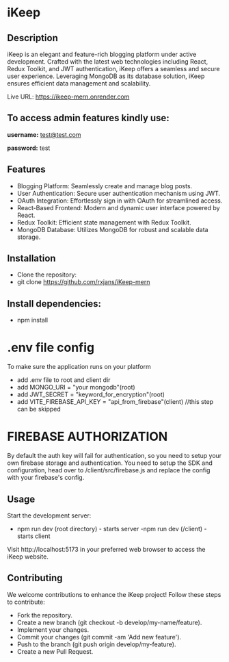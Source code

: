 # iKeep

## Description
iKeep is an elegant and feature-rich blogging platform under active development. Crafted with the latest web technologies including React, Redux Toolkit, and JWT authentication, iKeep offers a seamless and secure user experience. Leveraging MongoDB as its database solution, iKeep ensures efficient data management and scalability.

Live URL: https://ikeep-mern.onrender.com

## To access admin features kindly use: 

**username:** test@test.com 

**password:** test  

## Features
- Blogging Platform: Seamlessly create and manage blog posts.
- User Authentication: Secure user authentication mechanism using JWT.
- OAuth Integration: Effortlessly sign in with OAuth for streamlined access.
- React-Based Frontend: Modern and dynamic user interface powered by React.
- Redux Toolkit: Efficient state management with Redux Toolkit.
- MongoDB Database: Utilizes MongoDB for robust and scalable data storage.

## Installation
- Clone the repository:
- git clone https://github.com/rxjans/iKeep-mern

## Install dependencies:

- npm install

# .env file config
To make sure the application runs on your platform
- add .env file to root and client dir
- add MONGO_URI = "your mongodb"(root)
- add JWT_SECRET = "keyword_for_encryption"(root)
- add VITE_FIREBASE_API_KEY = "api_from_firebase"(client) //this step can be skipped 

# FIREBASE AUTHORIZATION
By default the auth key will fail for authentication, so you need to setup your own firebase storage and authentication. You need to setup the SDK and configuration, head over to /client/src/firebase.js and replace the config with your firebase's config.

## Usage
Start the development server:
- npm run dev (root directory) - starts server
-npm run dev (/client) - starts client

Visit http://localhost:5173 in your preferred web browser to access the iKeep website.

## Contributing
We welcome contributions to enhance the iKeep project! Follow these steps to contribute:

- Fork the repository.
- Create a new branch (git checkout -b develop/my-name/feature).
- Implement your changes.
- Commit your changes (git commit -am 'Add new feature').
- Push to the branch (git push origin develop/my-feature).
- Create a new Pull Request.
